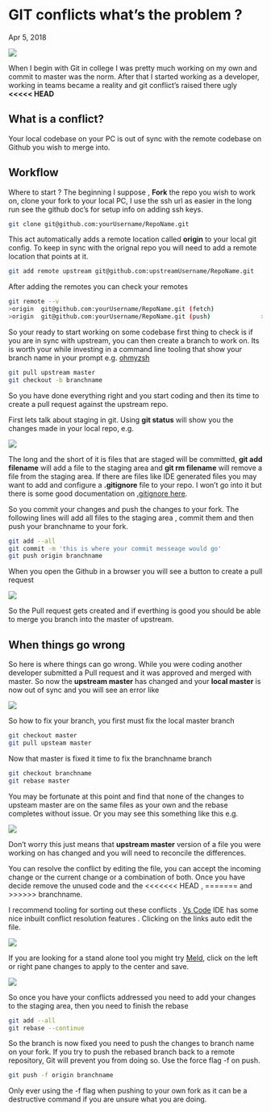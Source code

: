 # GIT conflicts what’s the problem ?
Apr 5, 2018

![](https://cdn-images-1.medium.com/max/800/1*hJ2sU-w4aGEzPm8kvnzjPw.jpeg?style=centerme)

When I begin with Git in college I was pretty much working on my own and commit to master was the norm. After that I started working as a developer, working in teams became a reality and git conflict’s raised there ugly **<<<<< HEAD**

## What is a conflict?
Your local codebase on your PC is out of sync with the remote codebase on Github you wish to merge into.

## Workflow
Where to start ? The beginning I suppose , **Fork** the repo you wish to work on, clone your fork to your local PC, I use the ssh url as easier in the long run see the github doc’s for setup info on adding ssh keys.

```bash
git clone git@github.com:yourUsername/RepoName.git
```

This act automatically adds a remote location called **origin** to your local git config. To keep in sync with the orignal repo you will need to add a remote location that points at it.

```bash
git add remote upstream git@github.com:upstreamUsername/RepoName.git
```

After adding the remotes you can check your remotes

```bash
git remote --v
>origin  git@github.com:yourUsername/RepoName.git (fetch)   
>origin  git@github.com:yourUsername/RepoName.git (push)              >upstream git@github.com:upstreamUsername/RepoName.git (fetch)   >upstream git@github.com:upstreamUsername/RepoName.git (push)
```

So your ready to start working on some codebase first thing to check is if you are in sync with upstream, you can then create a branch to work on. Its is worth your while investing in a command line tooling that show your branch name in your prompt e.g. [ohmyzsh](https://github.com/robbyrussell/oh-my-zsh)

```bash
git pull upstream master
git checkout -b branchname
```

So you have done everything right and you start coding and then its time to create a pull request against the upstream repo.

First lets talk about staging in git. Using **git status** will show you the changes made in your local repo, e.g.

![](https://cdn-images-1.medium.com/max/800/1*ngu9OPHFNV1cx36n9FN2hg.png?style=centerme)

The long and the short of it is files that are staged will be committed, **git add filename** will add a file to the staging area and **git rm filename** will remove a file from the staging area. If there are files like IDE generated files you may want to add and configure a **.gitignore** file to your repo. I won’t go into it but there is some good documentation on [.gitignore here](https://www.atlassian.com/git/tutorials/saving-changes/gitignore).

So you commit your changes and push the changes to your fork. The following lines will add all files to the staging area , commit them and then push your branchname to your fork.

```bash
git add --all
git commit -m 'this is where your commit messeage would go'
git push origin branchname
```

When you open the Github in a browser you will see a button to create a pull request

![](https://cdn-images-1.medium.com/max/800/1*5mWR6EaQcVf4nbvmvmtjTQ.png?style=centerme)

So the Pull request gets created and if everthing is good you should be able to merge you branch into the master of upstream.

## When things go wrong
So here is where things can go wrong. While you were coding another developer submitted a Pull request and it was approved and merged with master. So now the **upstream master** has changed and your **local master** is now out of sync and you will see an error like

![](https://cdn-images-1.medium.com/max/800/1*6bczdL6znl8lvVEagk82IQ.png?style=centerme)

So how to fix your branch, you first must fix the local master branch

```bash
git checkout master
git pull upsteam master
```

Now that master is fixed it time to fix the branchname branch

```bash
git checkout branchname 
git rebase master
```

You may be fortunate at this point and find that none of the changes to upsteam master are on the same files as your own and the rebase completes without issue. Or you may see this something like this e.g.

![](https://cdn-images-1.medium.com/max/800/1*sz-e8xhCtUIwlP-SeKScDg.jpeg?style=centerme)

Don’t worry this just means that **upstream master** version of a file you were working on has changed and you will need to reconcile the differences.

You can resolve the conflict by editing the file, you can accept the incoming change or the current change or a combination of both. Once you have decide remove the unused code and the <<<<<<< HEAD , ======= and >>>>>> branchname.

I recommend tooling for sorting out these conflicts . [Vs Code](https://code.visualstudio.com/) IDE has some nice inbuilt conflict resolution features . Clicking on the links auto edit the file.

![](https://cdn-images-1.medium.com/max/800/1*hVqanWLjYJxJrTZ6ROUNdQ.png?style=centerme)

If you are looking for a stand alone tool you might try [Meld](http://meldmerge.org/help/resolving-conflicts.html), click on the left or right pane changes to apply to the center and save.

![](https://cdn-images-1.medium.com/max/800/1*yQi8RsNLdrAyXRlWog8Jow.png?style=centerme)

So once you have your conflicts addressed you need to add your changes to the staging area, then you need to finish the rebase

```bash
git add --all
git rebase --continue
```

So the branch is now fixed you need to push the changes to branch name on your fork. If you try to push the rebased branch back to a remote repository, Git will prevent you from doing so. Use the force flag -f on push.

```bash
git push -f origin branchname
```

Only ever using the -f flag when pushing to your own fork as it can be a destructive command if you are unsure what you are doing.